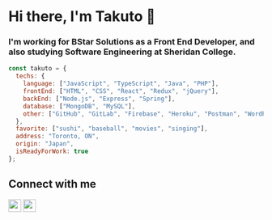 # Hi there, I'm Takuto 👋
### I'm working for BStar Solutions as a Front End Developer, and also studying Software Engineering at Sheridan College.

```javascript
const takuto = {
  techs: {
    language: ["JavaScript", "TypeScript", "Java", "PHP"],
    frontEnd: ["HTML", "CSS", "React", "Redux", "jQuery"],
    backEnd: ["Node.js", "Express", "Spring"],
    database: ["MongoDB", "MySQL"],
    other: ["GitHub", "GitLab", "Firebase", "Heroku", "Postman", "WordPress"]
  },
  favorite: ["sushi", "baseball", "movies", "singing"],
  address: "Toronto, ON",
  origin: "Japan",
  isReadyForWork: true
};
```

## Connect with me
[<img src="https://img.shields.io/badge/LinkedIn-2867B2?style=flat-square&logo=linkedin&labelColor=2867B2" height="25" />](https://www.linkedin.com/in/takuto-okamoto/)
[<img src="https://img.shields.io/badge/Email-BB001B?style=flat-square&logo=gmail&labelColor=BB001B&logoColor=white" height="25" />](mailto:takutookamoto0427@gmail.com)
